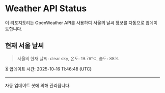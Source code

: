 
# Weather API Status

이 리포지토리는 OpenWeather API를 사용하여 서울의 날씨 정보를 자동으로 업데이트합니다.

## 현재 서울 날씨
> 서울의 현재 날씨: clear sky, 온도: 19.76°C, 습도: 88%

⏳ 업데이트 시간: 2025-10-16 11:46:48 (UTC)

---
자동 업데이트 봇에 의해 관리됩니다.
